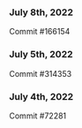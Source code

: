### July 8th, 2022

Commit #166154

### July 5th, 2022

Commit #314353


### July 4th, 2022

Commit #72281
